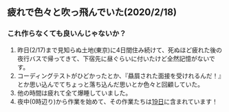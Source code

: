 ## 疲れで色々と吹っ飛んでいた(2020/2/18)

### これ作らなくても良いんじゃないか？
1. 昨日(2/17)まで見知らぬ土地(東京)に4日間住み続けて、死ぬほど疲れた後の夜行バスで帰ってきて、下宿先に昼ぐらいに付いたけど全然記憶がないです。
2. コーディングテストがひどかったとか、『贔屓された面接を受けれるんだ！』とか思い込んでてちょっと落ち込んだ思いとか色々と回顧していた。
3. 他の時間は疲れて全て爆睡していました。
4. 夜中(0時辺り)から作業を始めて、その作業たちは[19日](https://github.com/Hirochon/til/blob/master/python/shappar-%E4%B8%80%E6%B0%97%E3%81%AB%E6%8A%95%E7%A8%BF%E4%B8%80%E8%A6%A7%E8%A1%A8%E7%A4%BA%E3%81%A8%E6%8A%95%E7%A5%A8%E6%A9%9F%E8%83%BD%E3%82%92%E5%AE%9F%E8%A3%85%E3%81%97%E3%81%9F%E3%82%88.md)に含まれています！